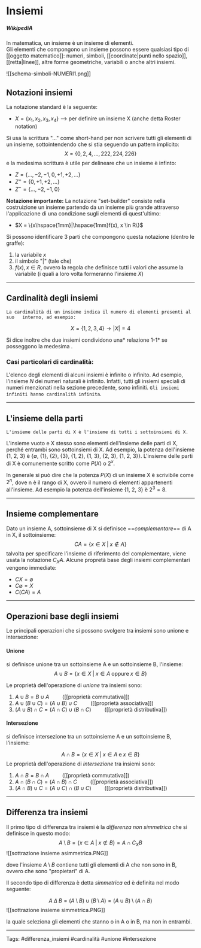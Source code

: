 # Insiemi
##### WikipediA
In matematica, un insieme è un insieme di elementi.  
Gli elementi che compongono un insieme possono essere qualsiasi tipo di [[oggetto matematico]]: numeri, simboli, [[coordinate|punti nello spazio]], [[retta|linee]], altre forme geometriche, variabili o anche altri insiemi.

![[schema-simboli-NUMERI1.png]]

## Notazioni insiemi
La notazione standard è la seguente:

- $X = \{x_1,x_2,x_3,x_4\}$ --> per definire un insieme X (anche detta Roster notation)

Si usa la scrittura "..." come short-hand per non scrivere tutti gli elementi di un insieme, sottointendendo che si stia seguendo un pattern implicito:
$$ X = \{0,2,4,...,222,224,226\}$$
e la medesima scrittura è utile per delineare che un insieme è infinto:
- $Z = \{...,-2,-1,0,+1,+2,...\}$
- $Z^+ = \{0,+1,+2,...\}$
- $Z^- = \{...,-2,-1,0\}$

**Notazione importante:**
La notazione "set-builder" consiste nella costruizione un insieme partendo da un insieme più grande attraverso l'applicazione di una condizione sugli elementi di quest'ultimo:

- $X = \{x\hspace{1mm}|\hspace{1mm}f(x), x \in R\}$

Si possono identificare 3 parti che compongono questa notazione (dentro le graffe):
1.	la variabile $x$
2.	il simbolo "|" (tale che)
3.	$f(x), x \in R$, ovvero la regola che definisce tutti i valori che assume la variabile (i quali a loro volta formeranno l'insieme $X$)

---
## Cardinalità degli insiemi
	La cardinalità di un insieme indica il numero di elementi presenti al suo   interno, ad esempio:

$$ X = \{1,2,3,4\} \rightarrow |X| = 4  $$

Si dice inoltre che due insiemi condividono una* relazione 1-1* se posseggono la medesima .

### Casi particolari di cardinalità:
L'elenco degli elementi di alcuni insiemi è infinito o infinito. Ad esempio, l'insieme $N$ dei numeri naturali è infinito. Infatti, tutti gli insiemi speciali di numeri menzionati nella sezione precedente, sono infiniti. `Gli insiemi infiniti hanno cardinalità infinita`.

---
## L'insieme della parti
`L'insieme delle parti di X è l'insieme di tutti i sottoinsiemi di X.`

L'insieme vuoto e X stesso sono elementi dell'insieme delle parti di X, perché entrambi sono sottoinsiemi di X. Ad esempio, la potenza dell'insieme {1, 2, 3} è {∅, {1}, {2}, {3}, {1, 2}, {1, 3}, {2, 3}, {1, 2, 3}}. L'insieme delle parti di X è comunemente scritto come $P(X)$ o $2^x$.

In generale si può dire che la potenza $P(X)$ di un insieme X è scrivibile come $2^n$, dove n è il rango di X, ovvero il numero di elementi appartenenti all'insieme. Ad esempio la potenza dell'insieme {1, 2, 3} è $2^3 = 8$.

---
## Insieme complementare
Dato un insieme A, sottoinsieme di X si definisce ==*complementare*== di A in X, il sottoinsieme:
$$ CA=\{x \in X \; | \; x \notin A\} $$
talvolta per specificare l'insieme di riferimento del complementare, viene usata la notazione $C_XA$.
Alcune propretà base degli insiemi complementari vengono immediate:
- $CX = \emptyset$
- $C\emptyset = X$
- $C(CA) = A$

---
## Operazioni base degli insiemi
Le principali operazioni che si possono svolgere tra insiemi sono unione e intersezione:

#### Unione
si definisce unione tra un sottoinsieme A e un sottoinsieme B, l'insieme:
$$A \cup B = \{ x \in X \;|\; x \in A \;\textrm{oppure}\; x \in B \}$$

Le proprietà dell'operazione di _unione_ tra insiemi sono:
1. $A \cup B = B \cup A \hspace{1cm}$([[proprietà commutativa]])
2. $A \cup (B \cup C)= (A \cup B) \cup C \hspace{1cm}$([[proprietà associativa]])
3. $(A \cup B) \cap C = (A \cap C) \cup (B \cap C)\hspace{1cm}$([[proprietà distributiva]])

#### Intersezione
si definisce intersezione tra un sottoinsieme A e un sottoinsieme B, l'insieme:

$$A \cap B = \{ x \in X \;|\; x \in A \;\textrm{e}\; x \in B \}$$
Le proprietà dell'operazione di _intersezione_ tra insiemi sono:
1. $A \cap B = B \cap A \hspace{1cm}$([[proprietà commutativa]])
2. $A \cap (B \cap C)= (A \cap B) \cap C \hspace{1cm}$([[proprietà associativa]])
3. $(A \cap B) \cup C = (A \cup C) \cap (B \cup C)\hspace{1cm}$([[proprietà distributiva]])

___
## Differenza tra insiemi
Il primo tipo di differenza tra insiemi è la _differenza non simmetrica_ che si definisce in questo modo:
$$ A \setminus B = \{ x \in A \;|\; x \notin B \} =  A \cap C_XB$$
![[sottrazione insieme asimmetrica.PNG]]

dove l'insieme $A \setminus B$ contiene tutti gli elementi di A che non sono in B, ovvero che sono "propietari" di A.

Il secondo tipo di differenza è detta _simmetrica_ ed è definita nel modo seguente:

$$ A \;\Delta\; B = (A \setminus B) \cup (B \setminus A) = (A \cup B) \setminus (A \cap B)$$
![[sottrazione insieme simmetrica.PNG]]

la quale seleziona gli elementi che stanno o in A o in B, ma non in entrambi.

---

Tags:
#differenza_insiemi
#cardinalità 
#unione
#intersezione
